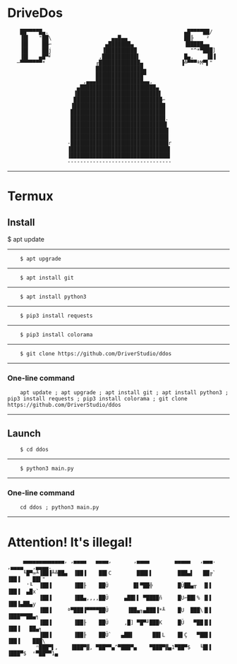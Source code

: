 # DriveDos

        ██▀▀▀▀█▄.                                           ▄█▀▀▀▀██/     
        ▐█▌   "██\                   ▄▄█▄▄                  ██╟    ²      
        ▐█▌    ██⌐                 ▄███████▄                ▐█████▄▄      
        ▐█▌    ██j                ▐██████████                 "^*▀███]    
        ▐█▌   ▄█▀╛               ,███████████▌              █▄,    ▐█▐    
       ─▀▀▀▀▀▀▀*                ╓█████████████▄            ▐╩▀▀▀ªM▀▌"     
                                ███████████████▄                          
                                ███████████████▀                          
                            ,▄▄▄███████████████▄▄,                        
                          ▄████████████████████████▄                      
                         ▐██████████████████████████▌                     
                         ████████████████████████████⌐                    
                        ▐█████████████████████████████                    
                        ██████████████████████████████                    
                        ██████████████████████████████.                   
                        ██████████████████████████████▌                   
                        ███████████████████████████████                   
                        ███████████████████████████████                   
                       -███████████████████████████████r                  
                       ▐███████████████████████████████▌                  
                       ▐███████████████████████████████▌                  
                       ---------------------------------                  
____
# Termux
## Install
$ apt update
____
        $ apt upgrade
____
        $ apt install git
____
        $ apt install python3
____
        $ pip3 install requests
____
        $ pip3 install colorama
____
        $ git clone https://github.com/DriverStudio/ddos
____

### One-line command
        apt update ; apt upgrade ; apt install git ; apt install python3 ; pip3 install requests ; pip3 install colorama ; git clone https://github.com/DriverStudio/ddos
____

## Launch
        $ cd ddos
____
        $ python3 main.py
____

### One-line command
        cd ddos ; python3 main.py
____

# Attention! It's illegal!

         ▄▄▄▄▄▄▄▄▄▄▄▄▄, ,▄▄▄▄   ▄▄▄▄,       ,▄▄▄▄        ▄▄▄▄▄   ,▄▄▄. ,▄▄▄▄   ,▄▄▄▄.
         ╙█▀∞╨▐██▐╨╩██▄  ▐██▐    ██▌C        ███▌▌        ███▄▌   ██╔`  ▐██▐    ██▌"
          '╙  ▐██▐       ▐██╟    ██Ü        █▌▀██╬        █Ü██▄╥  ▐▌▌   ▐██▐  ▄█x`
              ▐██▐       ▐██▄,,,,██Ü     ▄██▌▌ ▀████ñ     █U⌐██▌% ▐▌▌   ▐██▐▄██▄y
              ▐██▐     ª▀███▐▀▀▀▀██Ü      ▐██▄╖▄███▐*╨    █U  ███\▐▌▌   ▐███▀▀██▄╕
              ▐██▐       ▐██╟    ██Ü     ,█] ▀█▀╜███K     █Ü   ▀██▐▌▌   ▐██▐   ██▄╕
              ▐██▐       ▐██╟    ██Ü`   ▄██▌      ██▌L    █▌Ç   ▀██▌▌   ▐██▐    ███\
             ⁿ███▀▌,    ▐███▀▓, ▀██▀▀▄^▀███▀▄    ▀███▀▓▄1▀██▀$   ╙█▌▌  ▐███▀$  ⁿ▀██▀▀1▄
